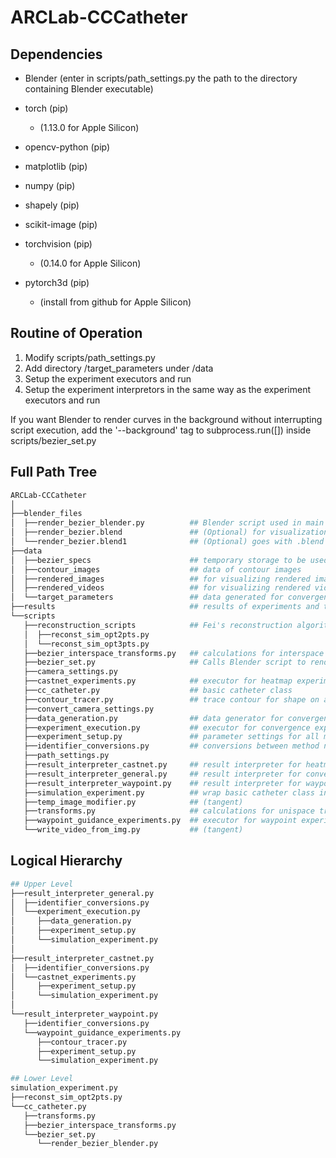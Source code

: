 # ARCLab-CCCatheter

## Dependencies
- Blender       (enter in scripts/path_settings.py the path to the directory containing Blender executable)
- torch         (pip)
   - (1.13.0 for Apple Silicon)
- opencv-python (pip)
- matplotlib    (pip)
- numpy         (pip)
- shapely       (pip)

- scikit-image  (pip)
- torchvision   (pip)
   - (0.14.0 for Apple Silicon)
- pytorch3d     (pip)
   - (install from github for Apple Silicon)

## Routine of Operation
1. Modify scripts/path_settings.py
2. Add directory /target_parameters under /data
3. Setup the experiment executors and run
4. Setup the experiment interpretors in the same way as the experiment executors and run

If you want Blender to render curves in the background without interrupting script execution, 
add the '--background' tag to subprocess.run([]) inside scripts/bezier_set.py

## Full Path Tree
```bash
ARCLab-CCCatheter
│
├──blender_files
│  ├──render_bezier_blender.py          ## Blender script used in main pipeline
│  ├──render_bezier.blend               ## (Optional) for visualization
│  └──render_bezier.blend1              ## (Optional) goes with .blend
├──data
│  ├──bezier_specs                      ## temporary storage to be used during execution of main pipeline
│  ├──contour_images                    ## data of contour images
│  ├──rendered_images                   ## for visualizing rendered images
│  ├──rendered_videos                   ## for visualizing rendered videos
│  └──target_parameters                 ## data generated for convergence experiment
├──results                              ## results of experiments and tables and figures produced by result interpreters
└──scripts
   ├──reconstruction_scripts            ## Fei's reconstruction algorithms
   │  ├──reconst_sim_opt2pts.py
   │  └──reconst_sim_opt3pts.py 
   ├──bezier_interspace_transforms.py   ## calculations for interspace transforms 
   ├──bezier_set.py                     ## Calls Blender script to render Bezier curves
   ├──camera_settings.py
   ├──castnet_experiments.py            ## executor for heatmap experiment
   ├──cc_catheter.py                    ## basic catheter class
   ├──contour_tracer.py                 ## trace contour for shape on an image
   ├──convert_camera_settings.py
   ├──data_generation.py                ## data generator for convergence experiment
   ├──experiment_execution.py           ## executor for convergence experiment
   ├──experiment_setup.py               ## parameter settings for all methods
   ├──identifier_conversions.py         ## conversions between method names, identifiers, and indices
   ├──path_settings.py
   ├──result_interpreter_castnet.py     ## result interpreter for heatmap experiment
   ├──result_interpreter_general.py     ## result interpreter for convergence experiment
   ├──result_interpreter_waypoint.py    ## result interpreter for waypoint experiment
   ├──simulation_experiment.py          ## wrap basic catheter class in a pipeline
   ├──temp_image_modifier.py            ## (tangent)
   ├──transforms.py                     ## calculations for unispace transforms (these are also used by interspace transforms)
   ├──waypoint_guidance_experiments.py  ## executor for waypoint experiment
   └──write_video_from_img.py           ## (tangent) 
```

## Logical Hierarchy
```bash
## Upper Level
├──result_interpreter_general.py
│  ├──identifier_conversions.py
│  └──experiment_execution.py
│     ├──data_generation.py
│     ├──experiment_setup.py
│     └──simulation_experiment.py
│
├──result_interpreter_castnet.py
│  ├──identifier_conversions.py
│  └──castnet_experiments.py
│     ├──experiment_setup.py
│     └──simulation_experiment.py
│  
└──result_interpreter_waypoint.py
   ├──identifier_conversions.py
   └──waypoint_guidance_experiments.py
      ├──contour_tracer.py
      ├──experiment_setup.py
      └──simulation_experiment.py

## Lower Level
simulation_experiment.py
├──reconst_sim_opt2pts.py
└──cc_catheter.py
   ├──transforms.py                  
   ├──bezier_interspace_transforms.py
   └──bezier_set.py  
      └──render_bezier_blender.py
```
